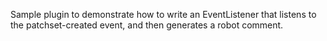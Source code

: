 Sample plugin to demonstrate how to write an EventListener that listens to the
patchset-created event, and then generates a robot comment.
